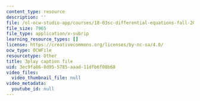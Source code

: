 ```yaml
---
content_type: resource
description: ''
file: /ol-ocw-studio-app/courses/18-03sc-differential-equations-fall-2011/3ec9fa860d955785aaad11dfb6f08b68_Fo3Jq1blKk.vtt
file_size: 7965
file_type: application/x-subrip
learning_resource_types: []
license: https://creativecommons.org/licenses/by-nc-sa/4.0/
ocw_type: OCWFile
resourcetype: Other
title: 3play caption file
uid: 3ec9fa86-0d95-5785-aaad-11dfb6f08b68
video_files:
  video_thumbnail_file: null
video_metadata:
  youtube_id: null
---
```


